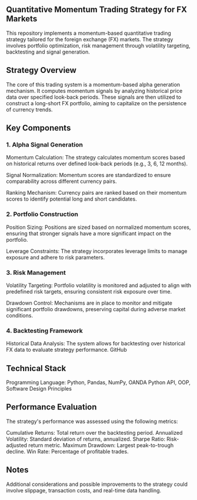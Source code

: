 ## Quantitative Momentum Trading Strategy for FX Markets
This repository implements a momentum-based quantitative trading strategy tailored for the foreign exchange (FX) markets. The strategy involves portfolio optimization, risk management through volatility targeting, backtesting and signal generation.

## Strategy Overview
The core of this trading system is a momentum-based alpha generation mechanism. It computes momentum signals by analyzing historical price data over specified look-back periods. These signals are then utilized to construct a long-short FX portfolio, aiming to capitalize on the persistence of currency trends.
## Key Components
### 1. Alpha Signal Generation
Momentum Calculation: The strategy calculates momentum scores based on historical returns over defined look-back periods (e.g., 3, 6, 12 months).

Signal Normalization: Momentum scores are standardized to ensure comparability across different currency pairs.

Ranking Mechanism: Currency pairs are ranked based on their momentum scores to identify potential long and short candidates.

### 2. Portfolio Construction
Position Sizing: Positions are sized based on normalized momentum scores, ensuring that stronger signals have a more significant impact on the portfolio.

Leverage Constraints: The strategy incorporates leverage limits to manage exposure and adhere to risk parameters.

### 3. Risk Management
Volatility Targeting: Portfolio volatility is monitored and adjusted to align with predefined risk targets, ensuring consistent risk exposure over time.

Drawdown Control: Mechanisms are in place to monitor and mitigate significant portfolio drawdowns, preserving capital during adverse market conditions.

### 4. Backtesting Framework
Historical Data Analysis: The system allows for backtesting over historical FX data to evaluate strategy performance.
GitHub

## Technical Stack
Programming Language: Python, Pandas, NumPy, OANDA Python API, OOP,  Software Design Principles

## Performance Evaluation
The strategy's performance was assessed using the following metrics:

Cumulative Returns: Total return over the backtesting period.
Annualized Volatility: Standard deviation of returns, annualized.
Sharpe Ratio: Risk-adjusted return metric.
Maximum Drawdown: Largest peak-to-trough decline.
Win Rate: Percentage of profitable trades.

## Notes
Additional considerations and possible improvements to the strategy could involve slippage, transaction costs, and real-time data handling.
